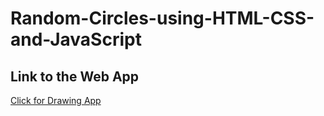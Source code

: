 # Random-Circles-using-HTML-CSS-and-JavaScript

## Link to the Web App
[Click for Drawing App](http://csweb01.csueastbay.edu/~zs9267/randomCircles.html) 

